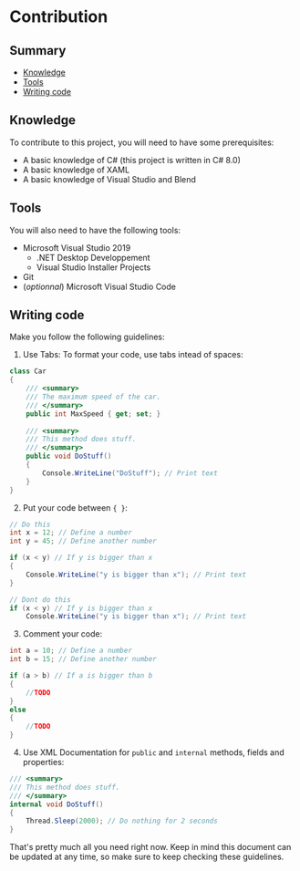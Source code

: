 # Contribution
## Summary
- [Knowledge](#knowledge)
- [Tools](#tools)
- [Writing code](#writing-code)
## Knowledge
To contribute to this project, you will need to have some prerequisites:

- A basic knowledge of C# (this project is written in C# 8.0)
- A basic knowledge of XAML
- A basic knowledge of Visual Studio and Blend

## Tools
You will also need to have the following tools:

- Microsoft Visual Studio 2019
  - .NET Desktop Developpement
  - Visual Studio Installer Projects
- Git
- (*optionnal*) Microsoft Visual Studio Code

## Writing code
Make you follow the following guidelines:

1) Use Tabs: To format your code, use tabs intead of spaces:
~~~ cs
class Car
{
    /// <summary>
    /// The maximum speed of the car.
    /// </summary>
    public int MaxSpeed { get; set; }
    
    /// <summary>
    /// This method does stuff.
    /// </summary>
    public void DoStuff()
    {
        Console.WriteLine("DoStuff"); // Print text
    }
}
~~~
2) Put your code between `{ }`:
~~~ cs
// Do this
int x = 12; // Define a number
int y = 45; // Define another number

if (x < y) // If y is bigger than x
{
    Console.WriteLine("y is bigger than x"); // Print text
}

// Dont do this
if (x < y) // If y is bigger than x
    Console.WriteLine("y is bigger than x"); // Print text
~~~
3) Comment your code:
~~~ cs
int a = 10; // Define a number
int b = 15; // Define another number

if (a > b) // If a is bigger than b
{
    //TODO
}
else
{
    //TODO
}
~~~
4) Use XML Documentation for ``public`` and ``internal`` methods, fields and properties:
~~~ cs
/// <summary>
/// This method does stuff.
/// </summary>
internal void DoStuff()
{
    Thread.Sleep(2000); // Do nothing for 2 seconds
}
~~~
That's pretty much all you need right now. Keep in mind this document can be updated at any time, so make sure to keep checking these guidelines.
